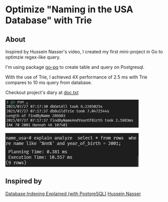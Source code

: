 # Optimize "Naming in the USA Database" with Trie

## About
  Inspired by Hussein Nasser's video, I created my first mini-project in Go to optimzie regex-like query. 
  
  I'm using package [go-pq](https://github.com/go-pg/pg) to create table and query on Postgresql.
  
  With the use of Trie, I achieved 4X performance of 2.5 ms with Trie compares to 10 ms query from database.
  
  Checkout project's diary at [doc.txt](./doc.txt)
  
![Query with trie](./query_wtrie.png)

![Query with database](./query_pg.png)

## Inspired by 
[Database Indexing Explained (with PostgreSQL)](https://www.youtube.com/watch?v=-qNSXK7s7_w) [Hussein Nasser](https://www.youtube.com/channel/UC_ML5xP23TOWKUcc-oAE_Eg)
